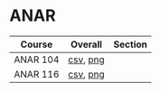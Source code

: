 # ANAR

| Course | Overall | Section |
| ------ | ------- | ------- |
| ANAR 104 | [csv](https://github.com/UCSD-Historical-Enrollment-Data/2024Summer2/blob/main/overall/ANAR%20104.csv), [png](https://raw.githubusercontent.com/UCSD-Historical-Enrollment-Data/2024Summer2/main/plot_overall/ANAR%20104.png) |  |
| ANAR 116 | [csv](https://github.com/UCSD-Historical-Enrollment-Data/2024Summer2/blob/main/overall/ANAR%20116.csv), [png](https://raw.githubusercontent.com/UCSD-Historical-Enrollment-Data/2024Summer2/main/plot_overall/ANAR%20116.png) |  |
